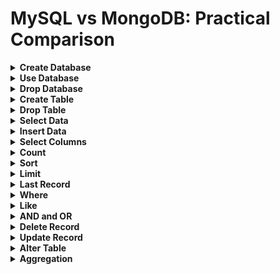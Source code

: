 # MySQL vs MongoDB: Practical Comparison

<details>
  <summary><strong>Create Database</strong></summary>

- MySQL
  - `CREATE DATABASE ecommerce;`
- MongoDB
  - `Use ecommerce`
</details>

<details>
  <summary><strong>Use Database</strong></summary>

- MySQL
  - `Use ecommerce;`
- MongoDB
  - `Use ecommerce`
</details>

<details>
  <summary><strong>Drop Database</strong></summary>

- MySQL
  - `DROP DATABASE ecommerce;`
- MongoDB
  - `db.dropDatabase()`
</details>

<details>
  <summary><strong>Create Table</strong></summary>

- MySQL
  - `CREATE TABLE customers(id INT UNSIGNED PRIMARY KEY AUTO_INCREMENT, first_name VARCHAR(50) NOT NULL, last_name VARCHAR(50) NOT NULL, email VARCHAR(100) NOT NULL, created_at TIMESTAMP DEFAULT CURRENT_TIMESTAMP);`
  - `CREATE TABLE products(id INT UNSIGNED PRIMARY KEY AUTO_INCREMENT, product_name VARCHAR(255) NOT NULL, price INT NOT NULL, description TEXT NOT NULL, created_at TIMESTAMP DEFAULT CURRENT_TIMESTAMP);`
  - `CREATE TABLE orders(id INT UNSIGNED PRIMARY KEY AUTO_INCREMENT, customer_id INT UNSIGNED NOT NULL, product_id INT UNSIGNED NOT NULL, quantity INT NOT NULL,created_at TIMESTAMP DEFAULT CURRENT_TIMESTAMP,FOREIGN KEY(customer_id) REFERENCES customers(id),FOREIGN KEY(product_id) REFERENCES products(id));`

- MongoDB
  - `db.createCollection('customers')`
  - `db.createCollection('products')`
  - `db.createCollection('orders'')`
</details>

<details>
  <summary><strong>Drop Table</strong></summary>

- MySQL
  - `DROP TABLE customers;`
- MongoDB
  - `db.customers.drop();` 
</details>

<details>
  <summary><strong>Select Data</strong></summary>

- MySQL
  - `SELECT * FROM customers;`
- MongoDB
  - `db.customers.find({});` 
</details>

<details>
  <summary><strong>Insert Data</strong></summary>

- MySQL
  - `INSERT INTO customers(first_name, last_name, email) VALUES('John', 'Doe', 'john.doe@gmail.com');`
  - `INSERT INTO customers(first_name, last_name, email) VALUES('Adam', 'Smith', 'adam.smith@gmail.com');`
  - `INSERT INTO customers(first_name, last_name, email) VALUES('John', 'Allen', 'john.allen@gmail.com');`
  - `INSERT INTO orders(customer_id, product_id, quantity) VALUES(1,1,2),(1,2,4),(2,2,1);`

- MongoDB
  - `db.getCollection("customers").insertOne({"first_name": "John","last_name":"Doe","email":"john.doe@gmail.com", 'created_at': new Date()})`
  - `db.getCollection("customers").insertOne({"first_name": "John","last_name":"Allen","email":"john.allen@gmail.com", 'created_at': new Date()})`
  - `db.getCollection("customers").insert([{"first_name": "John","last_name":"Doe","email":"john.doe@gmail.com", 'created_at': new Date()},{"first_name": "Adam","last_name":"Smith","email":"adam.smith@gmail.com", 'created_at': new Date()},])`
  - `db.getCollection("products").insert([{"product_name": "Laptop","price":12000,"description":"Apple laptop", 'created_at': new Date()},{"name": "Chair","price":7000,"description":"office Chair", 'created_at': new Date()}])`
  - `db.getCollection('orders').insert([{ "customer_id":ObjectId("64af9a0a55296e840ec237a5"), "product_id": ObjectId("64afc0b755296e840ec237a7"),"quantity":2, 'created_at':new Date() },{ "customer_id":ObjectId("64af9a0a55296e840ec237a5"), "product_id": ObjectId("64afc0b755296e840ec237a8"),"quantity":4, 'created_at':new Date() },{ "customer_id":ObjectId("64af9a0a55296e840ec237a6"), "product_id": ObjectId("64afc0b755296e840ec237a8"),"quantity":1, 'created_at':new Date() }])`
</details>

<details>
  <summary><strong>Select Columns</strong></summary>

- MySQL
  - `Select email from customers;`
  - `SELECT product_name, price FROM products;`
- MongoDB
  - `db.customers.find({}, { email: 1 });`
  - `db.customers.find({}, { email: 1, _id: 0 });`
  - `db.products.find({},{product_name:1, price:1, _id: 0})`
</details>

<details>
  <summary><strong>Count</strong></summary>

- MySQL
  - `SELECT COUNT(*) FROM customers;`
- MongoDB
  - `db.customers.countDocuments()`
</details>

<details>
  <summary><strong>Sort</strong></summary>

- MySQL
  - `SELECT * FROM orders ORDER BY quantity;`
  - `SELECT * FROM orders ORDER BY quantity DESC;`
- MongoDB
  - `db.orders.find({}).sort({'quantity': 1})`
  - `db.orders.find({}).sort({'quantity': -1})`
</details>

<details>
  <summary><strong>Limit</strong></summary>

- MySQL
  - `SELECT * FROM customers LIMIT 1;`
  - `SELECT * FROM products LIMIT 1;`
  - `SELECT * FROM customers LIMIT 2,1;`
- MongoDB
  - `db.customers.find({}).limit(1)`
  - `db.products.find({}).limit(1)`
  - `db.customers.find({}).skip(2).limit(1)`
</details>

<details>
  <summary><strong>Last Record</strong></summary>

- MySQL
  - `SELECT * FROM customers ORDER BY id DESC LIMIT 1;`
- MongoDB
  - `db.customers.find().sort({_id:-1}).limit(1)`
</details>

<details>
  <summary><strong>Where</strong></summary>

- MySQL
  - `SELECT * FROM customers WHERE first_name = 'John'`
  - `SELECT * FROM products WHERE price > 100`
  - `SELECT * FROM orders WHERE quantity > 2`
- MongoDB
  - `db.customers.find({ first_name: 'John'})`
  - `db.products.find({ price:{$gt:100} })`
  - `db.orders.find({quantity: {$gt : 2} })`

</details>

<details>
  <summary><strong>Like</strong></summary>

- MySQL
  - `SELECT * FROM products WHERE product_name LIKE '%Mini%';`
  - `SELECT * FROM products WHERE product_name LIKE 'Smart%';;`
  - `SELECT * FROM products WHERE product_name LIKE '%Charger';`
  - `SELECT * FROM customers WHERE email LIKE '%@vimeo.com'`
- MongoDB
  - `db.products.find({product_name:{ $regex: /Mini/ } })`
  - `db.products.find({product_name:{ $regex: /^Smart/ } })`
  - `db.products.find({product_name:{ $regex: /Charger$/ } })`
  - `db.customers.find({ email: { $regex: /@vimeo.com$/ } })`
</details>

<details>
  <summary><strong>AND and OR</strong></summary>

- MySQL
  - `SELECT * FROM products WHERE product_name LIKE '%Mini%' AND price > 100`
  - `SELECT * FROM products WHERE product_name LIKE '%Mini%' OR price > 100`
- MongoDB
  - `db.products.find({$and: [ {product_name: {$regex: /Mini/} }, {price: {$gt:100} } ] })`
  - `db.products.find({$or: [ {product_name: {$regex: /Mini/} }, {price: {$gt:100} } ] })`
</details>

<details>
  <summary><strong>Delete Record</strong></summary>

- MySQL
  - `DELETE FROM customers WHERE id = 200;`
  - `DELETE FROM customers WHERE email LIKE '%@vimeo.com'`
- MongoDB
  - `db.customers.deleteOne({"_id" : ObjectId("64b6250edd9809f1c0e52ff2")})`
  - `db.customers.deleteMany({email: {$regex: /@vimeo.com$/} })`
</details>

<details>
<summary><strong>Update Record</strong></summary>

- MySQL
  - `UPDATE products SET price = 100 WHERE id = 28;`
  - `UPDATE products SET price = 59 WHERE product_name LIKE '%Earphone%';`
- MongoDB
  - `db.products.updateOne({"_id" : ObjectId("64b78b0fdd9809f1c0e533fd")}, { $set: {price: 100}} )`
  - `db.products.updateMany({ product_name: {$regex: /Earphone/} }, { $set: {price: 59} })`
</details>

<details>
<summary><strong>Alter Table</strong></summary>

- MySQL
  - `ALTER TABLE products ADD COLUMN manufacturer VARCHAR(50) NULL AFTER description;`
     - `SELECT * FROM products WHERE product_name LIKE '%Bluetooth%'`
     - `UPDATE products SET manufacturer = 'Samsung' WHERE product_name LIKE '%Bluetooth%';`
     - `SELECT * FROM products WHERE manufacturer IS NOT NULL;`
     - `SELECT * FROM products WHERE manufacturer IS NULL;`
- MongoDB
  - `db.products.find({product_name: {$regex: /Bluetooth/}})`
      - `db.products.updateMany({product_name: {$regex:/Bluetooth/} },{ $set: {manufacturer : 'Samsung'}})`
      - `db.products.find({manufacturer: {$exists: true }})`
      - `db.products.find({manufacturer: {$exists: false }})`
</details>

<details>
<summary><strong>Aggregation</strong></summary>

- MySQL
  - Where   
      - `SELECT * FROM products WHERE product_name = 'Laptop'`
  - Like
      - `SELECT * FROM products WHERE product_name LIKE '%Bluetooth%'`
  - Sort
      - `SELECT * FROM products ORDER BY price DESC`
  - Limit
      - `SELECT * FROM products ORDER BY price DESC LIMIT 1`
  - Sequence
      - `SELECT * FROM products ORDER BY price DESC LIMIT 2`
- MongoDB
  - Where
      - `db.products.aggregate([{$match: {product_name: 'Laptop'}}])`
  - Like
      - `db.products.aggregate([{$match: {product_name: {$regex: /Bluetooth/}}}])`
  - Sort
      - `db.products.aggregate([{$sort: {price: -1}}])`
  - Limit
      - `db.products.aggregate([{$sort: {price: -1}},{$limit: 1}])`
  - Sequence
      - `db.products.aggregate([{$sort: {price: -1}},{$limit: 2}])`
      - `db.products.aggregate([{$limit: 2},{$sort: {price: -1}}])`
</details>
